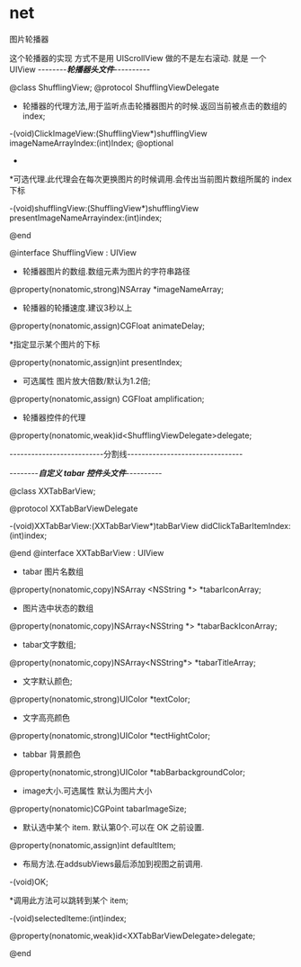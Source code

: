 # net
 图片轮播器

这个轮播器的实现 方式不是用 UIScrollView 做的不是左右滚动. 就是 一个 UIView
--------***轮播器头文件***----------

@class ShufflingView;
@protocol ShufflingViewDelegate <NSObject>

*  轮播器的代理方法,用于监听点击轮播器图片的时候.返回当前被点击的数组的 index;

-(void)ClickImageView:(ShufflingView*)shufflingView imageNameArrayIndex:(int)Index;
@optional

*
*可选代理.此代理会在每次更换图片的时候调用.会传出当前图片数组所属的 index 下标

-(void)shufflingView:(ShufflingView*)shufflingView presentImageNameArrayindex:(int)index;

@end

@interface ShufflingView : UIView

*  轮播器图片的数组.数组元素为图片的字符串路径

@property(nonatomic,strong)NSArray *imageNameArray;

*  轮播器的轮播速度.建议3秒以上

@property(nonatomic,assign)CGFloat  animateDelay;


*指定显示某个图片的下标

@property(nonatomic,assign)int presentIndex;


*  可选属性 图片放大倍数/默认为1.2倍;

@property(nonatomic,assign) CGFloat amplification;


*  轮播器控件的代理

@property(nonatomic,weak)id\<ShufflingViewDelegate\>delegate;


--------------------------分割线--------------------------------

--------***自定义 tabar 控件头文件***----------

@class XXTabBarView;

@protocol  XXTabBarViewDelegate<NSObject>

-(void)XXTabBarView:(XXTabBarView*)tabBarView didClickTaBarItemIndex:(int)index;

@end
@interface XXTabBarView : UIView


 *  tabar 图片名数组
 
@property(nonatomic,copy)NSArray <NSString *> *tabarIconArray;

 *  图片选中状态的数组

@property(nonatomic,copy)NSArray<NSString *> *tabarBackIconArray;


 *  tabar文字数组;

@property(nonatomic,copy)NSArray<NSString*> *tabarTitleArray;


 *  文字默认颜色;

@property(nonatomic,strong)UIColor *textColor;

 *  文字高亮颜色
 
@property(nonatomic,strong)UIColor *tectHightColor;


 *  tabbar 背景颜色
 
@property(nonatomic,strong)UIColor *tabBarbackgroundColor;


 *  image大小.可选属性 默认为图片大小
 
@property(nonatomic)CGPoint tabarImageSize;


 *  默认选中某个 item. 默认第0个.可以在 OK 之前设置.

@property(nonatomic,assign)int defaultItem;



 *  布局方法.在addsubViews最后添加到视图之前调用.

-(void)OK;

 *调用此方法可以跳转到某个 item;

-(void)selectedIteme:(int)index;


@property(nonatomic,weak)id\<XXTabBarViewDelegate\>delegate;

@end
